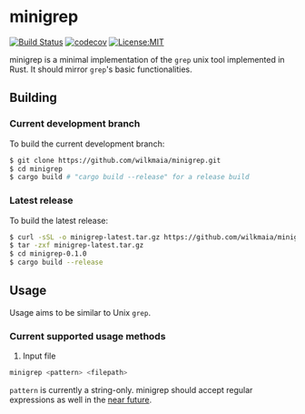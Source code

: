 # minigrep
[![Build Status](https://travis-ci.org/wilkmaia/minigrep.svg?branch=master)](https://travis-ci.org/wilkmaia/minigrep)
[![codecov](https://codecov.io/gh/wilkmaia/minigrep/branch/master/graph/badge.svg)](https://codecov.io/gh/wilkmaia/minigrep)
[![License:MIT](https://img.shields.io/badge/License-MIT-yellow.svg)](https://opensource.org/licenses/MIT)

minigrep is a minimal implementation of the `grep` unix tool implemented in Rust.
It should mirror `grep`'s basic functionalities.

## Building

### Current development branch

To build the current development branch:

```sh
$ git clone https://github.com/wilkmaia/minigrep.git
$ cd minigrep
$ cargo build # "cargo build --release" for a release build
```

### Latest release

To build the latest release:

```sh
$ curl -sSL -o minigrep-latest.tar.gz https://github.com/wilkmaia/minigrep/archive/0.1.0.tar.gz
$ tar -zxf minigrep-latest.tar.gz
$ cd minigrep-0.1.0
$ cargo build --release
```

## Usage

Usage aims to be similar to Unix `grep`.

### Current supported usage methods

1. Input file
```sh
minigrep <pattern> <filepath>
```
`pattern` is currently a string-only. minigrep should accept regular expressions as well in the [near future](https://github.com/wilkmaia/minigrep/issues/13).
